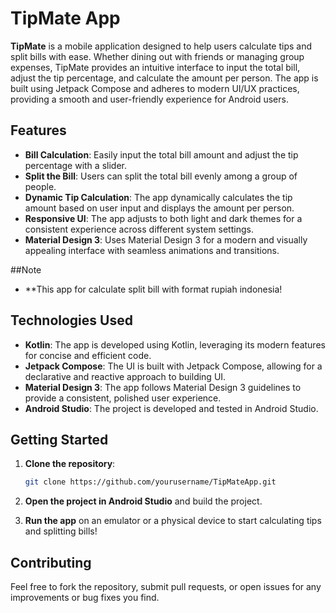 # TipMate App

**TipMate** is a mobile application designed to help users calculate tips and split bills with ease. Whether dining out with friends or managing group expenses, TipMate provides an intuitive interface to input the total bill, adjust the tip percentage, and calculate the amount per person. The app is built using Jetpack Compose and adheres to modern UI/UX practices, providing a smooth and user-friendly experience for Android users.

## Features

- **Bill Calculation**: Easily input the total bill amount and adjust the tip percentage with a slider.
- **Split the Bill**: Users can split the total bill evenly among a group of people.
- **Dynamic Tip Calculation**: The app dynamically calculates the tip amount based on user input and displays the amount per person.
- **Responsive UI**: The app adjusts to both light and dark themes for a consistent experience across different system settings.
- **Material Design 3**: Uses Material Design 3 for a modern and visually appealing interface with seamless animations and transitions.

##Note
- **This app for calculate split bill with format rupiah indonesia!

## Technologies Used

- **Kotlin**: The app is developed using Kotlin, leveraging its modern features for concise and efficient code.
- **Jetpack Compose**: The UI is built with Jetpack Compose, allowing for a declarative and reactive approach to building UI.
- **Material Design 3**: The app follows Material Design 3 guidelines to provide a consistent, polished user experience.
- **Android Studio**: The project is developed and tested in Android Studio.

## Getting Started

1. **Clone the repository**:
    ```bash
    git clone https://github.com/yourusername/TipMateApp.git
    ```

2. **Open the project in Android Studio** and build the project.

3. **Run the app** on an emulator or a physical device to start calculating tips and splitting bills!

## Contributing

Feel free to fork the repository, submit pull requests, or open issues for any improvements or bug fixes you find.
